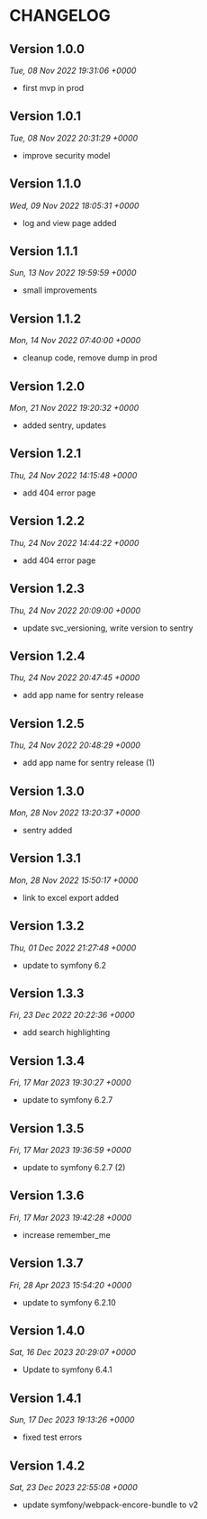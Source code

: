 # CHANGELOG

## Version 1.0.0
*Tue, 08 Nov 2022 19:31:06 +0000*
- first mvp in prod

## Version 1.0.1
*Tue, 08 Nov 2022 20:31:29 +0000*
- improve security model

## Version 1.1.0
*Wed, 09 Nov 2022 18:05:31 +0000*
- log and view page added

## Version 1.1.1
*Sun, 13 Nov 2022 19:59:59 +0000*
- small improvements

## Version 1.1.2
*Mon, 14 Nov 2022 07:40:00 +0000*
- cleanup code, remove dump in prod

## Version 1.2.0
*Mon, 21 Nov 2022 19:20:32 +0000*
- added sentry, updates

## Version 1.2.1
*Thu, 24 Nov 2022 14:15:48 +0000*
- add 404 error page

## Version 1.2.2
*Thu, 24 Nov 2022 14:44:22 +0000*
- add 404 error page

## Version 1.2.3
*Thu, 24 Nov 2022 20:09:00 +0000*
- update svc_versioning, write version to sentry

## Version 1.2.4
*Thu, 24 Nov 2022 20:47:45 +0000*
- add app name for sentry release

## Version 1.2.5
*Thu, 24 Nov 2022 20:48:29 +0000*
- add app name for sentry release (1)

## Version 1.3.0
*Mon, 28 Nov 2022 13:20:37 +0000*
- sentry added

## Version 1.3.1
*Mon, 28 Nov 2022 15:50:17 +0000*
- link to excel export added

## Version 1.3.2
*Thu, 01 Dec 2022 21:27:48 +0000*
- update to symfony 6.2

## Version 1.3.3
*Fri, 23 Dec 2022 20:22:36 +0000*
- add search highlighting

## Version 1.3.4
*Fri, 17 Mar 2023 19:30:27 +0000*
- update to symfony 6.2.7

## Version 1.3.5
*Fri, 17 Mar 2023 19:36:59 +0000*
- update to symfony 6.2.7 (2)

## Version 1.3.6
*Fri, 17 Mar 2023 19:42:28 +0000*
- increase remember_me

## Version 1.3.7
*Fri, 28 Apr 2023 15:54:20 +0000*
- update to symfony 6.2.10

## Version 1.4.0
*Sat, 16 Dec 2023 20:29:07 +0000*
- Update to symfony 6.4.1

## Version 1.4.1
*Sun, 17 Dec 2023 19:13:26 +0000*
- fixed test errors

## Version 1.4.2
*Sat, 23 Dec 2023 22:55:08 +0000*
- update symfony/webpack-encore-bundle to v2
